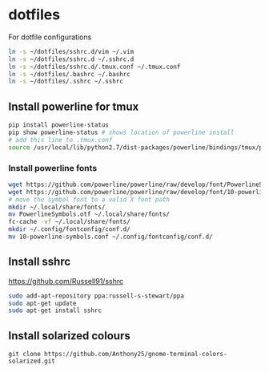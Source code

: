 # dotfiles
For dotfile configurations

```bash
ln -s ~/dotfiles/sshrc.d/vim ~/.vim
ln -s ~/dotfiles/sshrc.d ~/.sshrc.d
ln -s ~/dotfiles/sshrc.d/.tmux.conf ~/.tmux.conf
ln -s ~/dotfiles/.bashrc ~/.bashrc
ln -s ~/dotfiles/.sshrc ~/.sshrc
```

## Install powerline for tmux
```bash
pip install powerline-status
pip show powerline-status # shows location of powerline install
# add this line to .tmux.conf
source /usr/local/lib/python2.7/dist-packages/powerline/bindings/tmux/powerline.conf
```
### Install powerline fonts
```bash
wget https://github.com/powerline/powerline/raw/develop/font/PowerlineSymbols.otf
wget https://github.com/powerline/powerline/raw/develop/font/10-powerline-symbols.conf
# move the symbol font to a valid X font path
mkdir ~/.local/share/fonts/
mv PowerlineSymbols.otf ~/.local/share/fonts/
fc-cache -vf ~/.local/share/fonts/
mkdir ~/.config/fontconfig/conf.d/
mv 10-powerline-symbols.conf ~/.config/fontconfig/conf.d/
```

## Install sshrc

https://github.com/Russell91/sshrc

```bash
sudo add-apt-repository ppa:russell-s-stewart/ppa
sudo apt-get update
sudo apt-get install sshrc
```

## Install solarized colours
`git clone https://github.com/Anthony25/gnome-terminal-colors-solarized.git`
